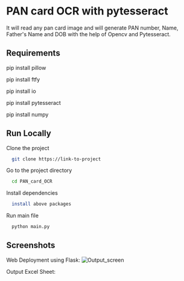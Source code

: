 
# PAN card OCR with pytesseract

It will read any pan card image and will generate PAN number, Name, Father's Name and DOB with the help of Opencv and Pytesseract.
 


## Requirements

pip install pillow

pip install ftfy

pip install io

pip install pytesseract

pip install numpy



  
## Run Locally

Clone the project

```bash
  git clone https://link-to-project
```

Go to the project directory

```bash
  cd PAN_card_OCR
```

Install dependencies

```bash
  install above packages
```

Run main file

```bash
  python main.py
```

  
## Screenshots
Web Deployment using Flask:
![Output_screen](https://github.com/HrishiKudale/PAN_Info_Siddhi/assets/97778777/7618fc33-d691-447c-bb9d-a5d46fe550e3)


Output Excel Sheet:


  
